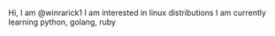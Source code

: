 Hi, I am @winrarick1
I am interested in linux distributions
I am currently learning python, golang, ruby
